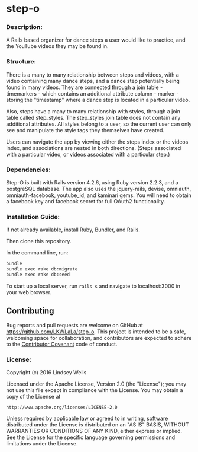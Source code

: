 # step-o

### Description:

A Rails based organizer for dance steps a user would like to practice, and the YouTube videos they may be found in. 

### Structure:

There is a many to many relationship between steps and videos, with a video containing many dance steps, and a dance step potentially being found in many videos.  They are connected through a join table - timemarkers - which contains an additional attribute column - marker - storing the "timestamp" where a dance step is located in a particular video.  

Also, steps have a many to many relationship with styles, through a join table called step_styles.  The step_styles join table does not contain any additional attributes.  All styles belong to a user, so the current user can only see and manipulate the style tags they themselves have created.  

Users can navigate the app by viewing either the steps index or the videos index, and associations are nested in both directions.  (Steps associated with a particular video, or videos associated with a particular step.)


### Dependencies:

Step-O is built with Rails version 4.2.6, using Ruby version 2.2.3, and a postgreSQL database. The app also uses the jquery-rails, devise, omniauth, omniauth-facebook, youtube_id, and kaminari gems. You will need to obtain a facebook key and facebook secret for full OAuth2 functionality.

### Installation Guide:

If not already available, install Ruby, Bundler, and Rails.

Then clone this repository.

In the command line, run:

```bash
bundle
bundle exec rake db:migrate
bundle exec rake db:seed 
```

To start up a local server, run `rails s` and navigate to localhost:3000 in your web browser.

## Contributing

Bug reports and pull requests are welcome on GitHub at https://github.com/LKWLaLa/step-o. This project is intended to be a safe, welcoming space for collaboration, and contributors are expected to adhere to the [Contributor Covenant](http://contributor-covenant.org) code of conduct.


### License:

Copyright (c) 2016 Lindsey Wells

Licensed under the Apache License, Version 2.0 (the "License");
you may not use this file except in compliance with the License.
You may obtain a copy of the License at

    http://www.apache.org/licenses/LICENSE-2.0

Unless required by applicable law or agreed to in writing, software
distributed under the License is distributed on an "AS IS" BASIS,
WITHOUT WARRANTIES OR CONDITIONS OF ANY KIND, either express or implied.
See the License for the specific language governing permissions and
limitations under the License.









